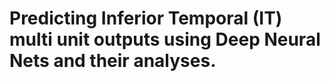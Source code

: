 # Predicting Inferior Temporal (IT) multi unit outputs using Deep Neural Nets and their analyses.


